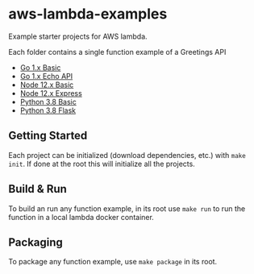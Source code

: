 # aws-lambda-examples

Example starter projects for AWS lambda.

Each folder contains a single function example of a Greetings API
- [Go 1.x Basic](go1x/README.md)
- [Go 1.x Echo API](go1x-echo/README.md)
- [Node 12.x Basic](node12x/README.md)
- [Node 12.x Express](node12x-express/README.md)
- [Python 3.8 Basic](python38/README.md)
- [Python 3.8 Flask](python38-flask/README.md)

## Getting Started

Each project can be initialized (download dependencies, etc.) with `make init`. If done at the root this will initialize all the projects.

## Build & Run

To build an run any function example, in its root use `make run` to run the function in a local lambda docker container.

## Packaging

To package any function example, use `make package` in its root.
